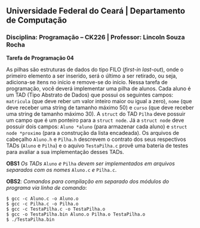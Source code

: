 ## **Universidade Federal do Ceará** | **Departamento de Computação**
### **Disciplina: Programação – CK226** | **Professor: Lincoln Souza Rocha**

**Tarefa de Programação 04**

As pilhas são estruturas de dados do tipo FILO (*first-in last-out*), onde o primeiro elemento a ser inserido, será o último a ser retirado, ou seja, adiciona-se itens no início e remove-se do início. Nessa tarefa de programação, você deverá implementar uma pilha de alunos. Cada aluno é um TAD (Tipo Abstrato de Dados) que possui os seguintes campos: `matricula` (que deve reber um valor inteiro maior ou igual a zero), `nome` (que deve receber uma string de tamanho máximo 50) e `curso` (que deve receber uma string de tamanho máximo 30). A `struct` do TAD `Pilha` deve possuir um campo que é um ponteiro para a `struct node`. Já a `struct node` deve possuir dois campos: `Aluno *aluno` (para armazenar cada aluno) e `struct node *proximo` (para a construção da lista encadeada). Os arquivos de cabeçalho `Aluno.h` e `Pilha.h` descrevem o contrato dos seus respectivos TADs (`Aluno` e `Pilha`) e o aquivo `TestaPilha.c` provê uma bateria de testes para avaliar a sua implementação desses TADs. 

**OBS1** *Os TADs* `Aluno` *e* `Pilha` *devem ser implementados em arquivos separados com os nomes* `Aluno.c` *e* `Pilha.c`.

**OBS2**: *Comandos para compilação em separado dos módulos do programa via linha de comando*:
```
$ gcc -c Aluno.c -o Aluno.o
$ gcc -c Pilha.c -o Pilha.o
$ gcc -c TestaPilha.c -o TestaPilha.o
$ gcc -o TestaPilha.bin Aluno.o Pilha.o TestaPilha.o
$ ./TestaPilha.bin
```
